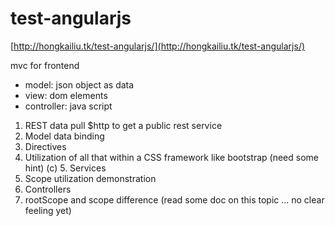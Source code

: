 # test-angularjs
[http://hongkailiu.tk/test-angularjs/](http://hongkailiu.tk/test-angularjs/)

mvc for frontend
- model: json object as data
- view: dom elements
- controller: java script

1. REST data pull
  $http to get a public rest service
2. Model data binding
3. Directives
4. Utilization of all that within a CSS framework like bootstrap (need some hint)
(c) 5. Services
6. Scope utilization demonstration
7. Controllers
8. rootScope and scope difference (read some doc on this topic ... no clear feeling yet)

